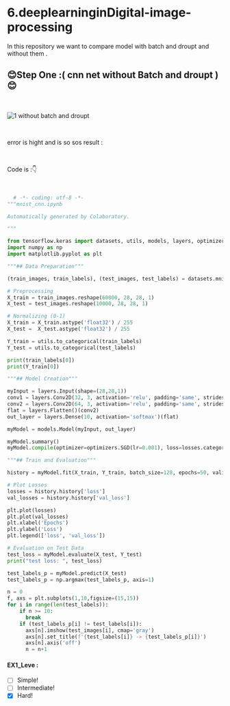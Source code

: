 # 6.deeplearninginDigital-image-processing
In this repository we want to compare model with batch and droupt  and without them . 
<br>

## :blush:Step One :( cnn net without Batch and droupt ):blush:</b>

<br>

![1 without batch and droupt](https://user-images.githubusercontent.com/109248678/183253935-e6144d26-2dde-44cd-9554-fd898093490f.jpg)

<br>

error is hight and is so sos result :

<br>

Code is :👇

<br>

```python
  # -*- coding: utf-8 -*-
"""mnist_cnn.ipynb

Automatically generated by Colaboratory.

"""

from tensorflow.keras import datasets, utils, models, layers, optimizers, losses
import numpy as np
import matplotlib.pyplot as plt

"""## Data Preparation"""

(train_images, train_labels), (test_images, test_labels) = datasets.mnist.load_data()

# Preprocessing
X_train = train_images.reshape(60000, 28, 28, 1)
X_test = test_images.reshape(10000, 28, 28, 1)

# Normalizing (0-1)
X_train = X_train.astype('float32') / 255
X_test =  X_test.astype('float32') / 255

Y_train = utils.to_categorical(train_labels)
Y_test = utils.to_categorical(test_labels)

print(train_labels[0])
print(Y_train[0])

"""## Model Creation"""

myInput = layers.Input(shape=(28,28,1))
conv1 = layers.Conv2D(32, 3, activation='relu', padding='same', strides=2)(myInput)
conv2 = layers.Conv2D(64, 3, activation='relu', padding='same', strides=2)(conv1)
flat = layers.Flatten()(conv2)
out_layer = layers.Dense(10, activation='softmax')(flat)

myModel = models.Model(myInput, out_layer)

myModel.summary()
myModel.compile(optimizer=optimizers.SGD(lr=0.001), loss=losses.categorical_crossentropy)

"""## Train and Evaluation"""

history = myModel.fit(X_train, Y_train, batch_size=128, epochs=50, validation_split=0.2)

# Plot Losses
losses = history.history['loss']
val_losses = history.history['val_loss']

plt.plot(losses)
plt.plot(val_losses)
plt.xlabel('Epochs')
plt.ylabel('Loss')
plt.legend(['loss', 'val_loss'])

# Evaluation on Test Data
test_loss = myModel.evaluate(X_test, Y_test)
print("test loss: ", test_loss)

test_labels_p = myModel.predict(X_test)
test_labels_p = np.argmax(test_labels_p, axis=1)

n = 0
f, axs = plt.subplots(1,10,figsize=(15,15))
for i in range(len(test_labels)):
    if n >= 10:
      break
    if (test_labels_p[i] != test_labels[i]):
      axs[n].imshow(test_images[i], cmap='gray')
      axs[n].set_title(f'{test_labels[i]} -> {test_labels_p[i]}')
      axs[n].axis('off')
      n = n+1
```
#### EX1_Leve :
- [ ] Simple! 
- [ ] Intermediate!
- [x] Hard!
